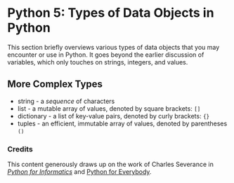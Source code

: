 # Python 5: Types of Data Objects in Python

This section briefly overviews various types of data objects that you may encounter or use in Python. It goes beyond the earlier discussion of variables, which only touches on strings, integers, and values. 

## More Complex Types

* string - a *sequence* of characters
* list - a mutable array of values, denoted by square brackets: ```[]```
* dictionary - a list of key-value pairs, denoted by curly brackets: ```{}```
* tuples - an efficient, immutable array of values, denoted by parentheses ```()```

### Credits
This content generously draws up on the work of Charles Severance in [_Python for Informatics_](http://www.pythonlearn.com/book.php) and [Python for Everybody](https://www.py4e.com/). 
